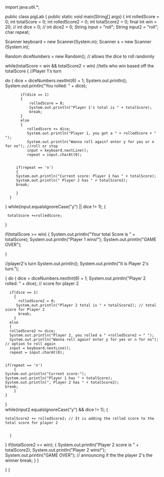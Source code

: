 import java.util.*;

 public class pigLab
 {
 public static void main(String[] args)
 {
 int rolledScore = 0;
 int totalScore = 0;
 int rolledScore2 = 0;
 int totalScore2 = 0;
 final int win = 20; //
 int dice = 0;
 // int dice2 = 0;
 String input = "roll";
 String input2 = "roll";
 char repeat;

 Scanner keyboard = new Scanner(System.in);
 Scanner s = new Scanner (System.in);

 Random diceNumbers = new Random(); // allows the  dice to roll randomly
 
 while(totalScore < win && totalScore2 < win) //tells who win based off the totalScore
 {
 //Player 1's turn

 do
  {
      dice = diceNumbers.nextInt(6) + 1;
      System.out.println();
      System.out.println("You rolled: " + dice);

           if(dice == 1)
           {
               rolledScore = 0;
               System.out.println("Player 1's total is " + totalScore);
               break;
           }
           else
           {         
              rolledScore += dice;
              System.out.println("Player 1, you got a " + rolledScore + " ");
              System.out.println("Wanna roll again? enter y for yes or n for no"); //roll or stop
              input = keyboard.nextLine();
              repeat = input.charAt(0);


         if(repeat == 'n')
         {
         System.out.println("Current score: Player 1 has " + totalScore);
         System.out.println(" Player 2 has " + totalScore2);
         break;

         }
      }
  }
 while(input.equalsIgnoreCase("y") || dice != 1); 
 {             

     totalScore +=rolledScore;
 }

  if(totalScore >= win)
  {
      System.out.println("Your total Score is " + totalScore);
      System.out.println("Player 1 wins!");
      System.out.println("GAME OVER");

  }


  //player2's turn
  System.out.println();
  System.out.println("It is Player 2's turn."); 

 { do
  {
     dice = diceNumbers.nextInt(6) + 1;
      System.out.println("Player 2 rolled: " + dice); // score for player 2

      if(dice == 1)
        {
          rolledScore2 = 0;
         System.out.println("Player 2 total is " + totalScore2); // total score for Player 2
          break;             
        }
      else
      {
      rolledScore2 += dice;
      System.out.println("Player 2, you rolled a " +rolledScore2 + " ");
      System.out.println("Wanna roll again? enter y for yes or n for no"); // option to roll again
      input = keyboard.nextLine();
      repeat = input.charAt(0);


    if(repeat == 'n')
        {
    System.out.println("Current score:");
    System.out.println("Player 1 has " + totalScore);
    System.out.println(", Player 2 has " + totalScore2);
    break;
        }
    }
}  
while(input2.equalsIgnoreCase("y") && dice != 1); {

    totalScore2 += rolledScore2; // It is adding the rolled score to the total score for player 2
    

      }
 }
if(totalScore2 >= win);
  {
      System.out.println("Player 2 score is " + totalScore2);
      System.out.println("Player 2 wins!");
      System.out.println("GAME OVER"); // announcing if the the player 2's the winner
      break;
  }
 }

}
}
